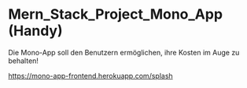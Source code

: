
# Mern_Stack_Project_Mono_App (Handy)

Die Mono-App soll den Benutzern ermöglichen, ihre Kosten im Auge zu behalten!



https://mono-app-frontend.herokuapp.com/splash

